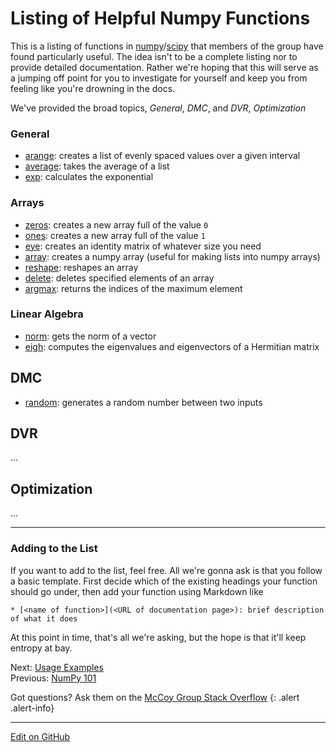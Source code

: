 # Listing of Helpful Numpy Functions

This is a listing of functions in [numpy](https://www.numpy.org/)/[scipy](https://www.scipy.org/) that members of the group have found particularly useful.
The idea isn't to be a complete listing nor to provide detailed documentation.
Rather we're hoping that this will serve as a jumping off point for you to investigate for yourself
and keep you from feeling like you're drowning in the docs.

We've provided the broad topics, _General_, _DMC_, and _DVR_, _Optimization_

### General
* [arange](https://numpy.org/doc/stable/reference/generated/numpy.arange.html): creates a list of evenly spaced values over a given interval
* [average](https://numpy.org/doc/stable/reference/generated/numpy.average.html): takes the average of a list
* [exp](https://numpy.org/doc/stable/reference/generated/numpy.exp.html): calculates the exponential

### Arrays
* [zeros](https://numpy.org/doc/stable/reference/generated/numpy.zeros.html): creates a new array full of the value `0`
* [ones](https://numpy.org/doc/stable/reference/generated/numpy.ones.html): creates a new array full of the value `1`
* [eye](https://numpy.org/doc/stable/reference/generated/numpy.eye.html): creates an identity matrix of whatever size you need
* [array](https://numpy.org/doc/stable/reference/generated/numpy.array.html): creates a numpy array (useful for making lists into numpy arrays)
* [reshape](https://numpy.org/doc/stable/reference/generated/numpy.reshape.html): reshapes an array
* [delete](https://numpy.org/doc/stable/reference/generated/numpy.delete.html): deletes specified elements of an array
* [argmax](https://numpy.org/doc/stable/reference/generated/numpy.argmax.html): returns the indices of the maximum element

### Linear Algebra

* [norm](https://numpy.org/doc/stable/reference/generated/numpy.linalg.norm.html): gets the norm of a vector
* [eigh](https://docs.scipy.org/doc/scipy/reference/generated/scipy.linalg.eigh.html): computes the eigenvalues and eigenvectors of a Hermitian matrix

### <Your Tag Here>

## DMC
* [random](https://numpy.org/doc/stable/reference/random/generated/numpy.random.random.html): generates a random number between two inputs


## DVR

...

## Optimization

...

---

### Adding to the List

If you want to add to the list, feel free.
All we're gonna ask is that you follow a basic template.
First decide which of the existing headings your function should go under, then add your function using Markdown like
```lang-none
* [<name of function>](<URL of documentation page>): brief description of what it does
```

At this point in time, that's all we're asking, but the hope is that it'll keep entropy at bay.

<span class="text-muted">Next:</span>
 [Usage Examples](Examples.md)<br/>
<span class="text-muted">Previous:</span>
 [NumPy 101](Numpy101.md)

Got questions? Ask them on the [McCoy Group Stack Overflow](https://stackoverflow.com/c/mccoygroup/questions/ask)
{: .alert .alert-info}

---
[Edit on GitHub](https://github.com/McCoyGroup/References/edit/gh-pages/McCoy%20Group%20Code%20Academy/NumPy/numpyFunctions.md)
